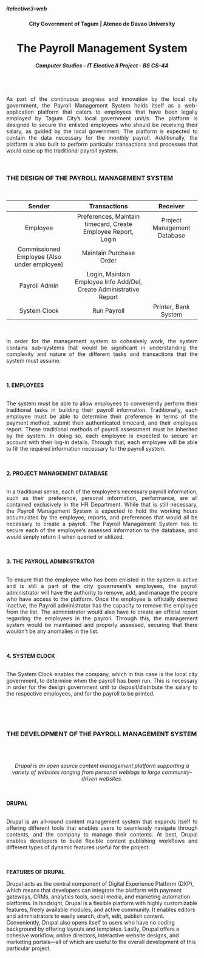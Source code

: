 ##### itelective3-web

<h4 align="center">
  City Government of Tagum | Ateneo de Davao University
</h3>
<h1 align="center">  
  The Payroll Management System
 </h1>
 <h5 align="center">
  <i> Computer Studies - IT Elective II Project - BS CS-4A </i>
</h5>
<br>
<br>
<body>
  <p align="justify"> 
  As part of the continuous progress and innovation by the local city government, the Payroll Management System holds itself as a web-application platform that caters to employees that have been legally employed by Tagum City’s local government unit/s. The platform is designed to secure the enlisted employees who should be receiving their salary, as guided by the local government. The platform is expected to contain the data necessary for the monthly payroll. Additionally, the platform is also built to perform particular transactions and processes that would ease up the traditional payroll system.
  </p>
</body>
<br>
<h3>
  THE DESIGN OF THE PAYROLL MANAGEMENT SYSTEM
</h3>
<br>
<table align="center"> 
  <thead>
    <tr>
      <th align="center"> Sender </th>
      <th align="center"> Transactions </th> 
      <th align="center"> Receiver </th>
    </tr>
  </thead>
  <tbody>
    <tr>
      <td align="center"> Employee </td>
      <td align="center"> Preferences, Maintain timecard, Create Employee Report, Login </td>
      <td align="center"> Project Management Database </td>  
    </tr>
    <tr>
      <td align="center"> Commissioned Employee (Also under employee) </td>
      <td align="center"> Maintain Purchase Order </td> 
      <td align="center"> </td>
    </tr>
    <tr>
      <td align="center"> Payroll Admin </td>
      <td align="center"> Login, Maintain Employee Info Add/Del, Create Administrative Report </td>
      <td align="center"> </td>  
    </tr>
    <tr>
      <td align="center"> System Clock </td>
      <td align="center"> Run Payroll </td>
      <td align="center"> Printer, Bank System </td>
    </tr>
  </tbody>
</table>
<br>
<body>
  <p align="justify">
  In order for the management system to cohesively work, the system contains sub-systems that would be significant in understanding the complexity and nature of the different tasks and transactions that the system must assume. 
  </p>
</body>
<br>
<br>
<body>
  <b>
    1. EMPLOYEES
  </b>
  <br>
  <br>
    <p align="justify">
    The system must be able to allow employees to conveniently perform their traditional tasks in building their payroll information. Traditionally, each employee must be able to determine their preference in terms of the payment method, submit their authenticated timecard, and their employee report. These traditional methods of payroll assessment must be inherited by the system. In doing so, each employee is expected to secure an account with their log-in details. Through that, each employee will be able to fill the required information necessary for the payroll system.
  </p>
  <br>
  <br>
  <b> 
    2. PROJECT MANAGEMENT DATABASE
  </b>
  <br> 
  <br> 
    <p align="justify">
    In a traditional sense, each of the employee’s necessary payroll information, such as their preference, personal information, performance, are all contained exclusively in the HR Department. While that is still necessary, the Payroll Management System is expected to hold the working hours accumulated by the employee, reports, and preferences that would all be necessary to create a payroll. The Payroll Management System has to secure each of the employee’s assessed information to the database, and would simply return it when queried or utilized.
    </p>
  <br>
  <br> 
  <b>
    3. THE PAYROLL ADMINISTRATOR 
  </b>
  <br>
  <br>
    <p align="justify">
    To ensure that the employee who has been enlisted in the system is active and is still a part of the city government’s employees, the payroll administrator will have the authority to remove, add, and manage the people who have access to the platform. Once the employee is officially deemed inactive, the Payroll administrator has the capacity to remove the employee from the list. The administrator would also have to create an official report regarding the employees in the payroll. Through this, the management system would be maintained and properly assessed, securing that there wouldn’t be any anomalies in the list. 
    </p>
  <br>
  <br> 
  <b> 
    4. SYSTEM CLOCK
  </b>
  <br> 
  <br> 
    <p align="justify">
      The System Clock enables the company, which in this case is the local city government, to determine when the payroll has been run. This is necessary in order for the design government unit to deposit/distribute the salary to the respective employees, and for the payroll to be printed.  
    </p>
</body>
<br>
<br>
<br>
<h3>
  THE DEVELOPMENT OF THE PAYROLL MANAGEMENT SYSTEM
</h3>
<br> 
<br> 
<body> 
 <p align="center">
  <i> 
    Drupal is an open source content management platform supporting a variety of websites ranging from personal weblogs to large community-driven websites.
  </i>  
 </p>
<br> 
<br> 
  <b>
    DRUPAL
  </b>
<br>
<br>
   <p align="justify">
   Drupal is an all-round content management system that expands itself to offering different tools that enables users to seamlessly navigate through contents, and the company to manage their contents. At best, Drupal enables developers to build flexible content publishing workflows and different types of dynamic features useful for the project. 
   </p>
  <br>
  <br> 
    <b>
      FEATURES OF DRUPAL 
    </b>
  <p align="justify">
    
  Drupal acts as the central component of Digital Experience Platform (DXP), which means that developers can integrate the platform with payment gateways, CRMs, analytics tools, social media, and marketing automation platforms. In hindsight, Drupal is a flexible platform with highly customizable features, freely available modules, and active community. It enables editors and administrators to easily search, draft, edit, publish content. Conveniently, Drupal also opens itself to users who have no coding background by offering layouts and templates. Lastly, Drupal offers a cohesive workflow, online directors, interactive website designs, and marketing portals—all of which are useful to the overall development of this particular project. 
  </p>
</body> 
